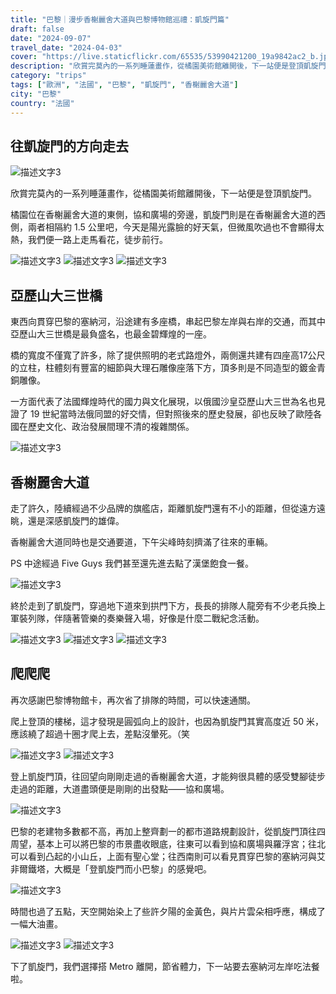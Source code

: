 ```yaml
---
title: "巴黎｜漫步香榭麗舍大道與巴黎博物館巡禮：凱旋門篇"
draft: false
date: "2024-09-07"
travel_date: "2024-04-03"
cover: "https://live.staticflickr.com/65535/53990421200_19a9842ac2_b.jpg"
description: "欣賞完莫內的一系列睡蓮畫作，從橘園美術館離開後，下一站便是登頂凱旋門。"
category: "trips"
tags: ["歐洲", "法國", "巴黎", "凱旋門", "香榭麗舍大道"]
city: "巴黎"
country: "法國"
---
```


## 往凱旋門的方向走去

![描述文字3](https://live.staticflickr.com/65535/53989099617_b84a06aa14_b.jpg)

欣賞完莫內的一系列睡蓮畫作，從橘園美術館離開後，下一站便是登頂凱旋門。

橘園位在香榭麗舍大道的東側，協和廣場的旁邊，凱旋門則是在香榭麗舍大道的西側，兩者相隔約 1.5 公里吧，今天是陽光露臉的好天氣，但微風吹過也不會顯得太熱，我們便一路上走馬看花，徒步前行。

![描述文字3](https://live.staticflickr.com/65535/53990236813_6926241601_b.jpg)
![描述文字3](https://live.staticflickr.com/65535/53990421320_d4248f6139_b.jpg)
![描述文字3](https://live.staticflickr.com/65535/53989101607_003e337c71_b.jpg)

## 亞歷山大三世橋

東西向貫穿巴黎的塞納河，沿途建有多座橋，串起巴黎左岸與右岸的交通，而其中亞歷山大三世橋是最負盛名，也最金碧輝煌的一座。

橋的寬度不僅寬了許多，除了提供照明的老式路燈外，兩側還共建有四座高17公尺的立柱，柱體刻有豐富的細節與大理石雕像座落下方，頂多則是不同造型的鍍金青銅雕像。

一方面代表了法國輝煌時代的國力與文化展現，以俄國沙皇亞歷山大三世為名也見證了 19 世紀當時法俄同盟的好交情，但對照後來的歷史發展，卻也反映了歐陸各國在歷史文化、政治發展間理不清的複雜關係。

![描述文字3](https://live.staticflickr.com/65535/53989101632_b2ea79a0a3_b.jpg)

## 香榭麗舍大道

走了許久，陸續經過不少品牌的旗艦店，距離凱旋門還有不小的距離，但從遠方遠眺，還是深感凱旋門的雄偉。

香榭麗舍大道同時也是交通要道，下午尖峰時刻擠滿了往來的車輛。

PS 中途經過 Five Guys 我們甚至還先進去點了漢堡飽食一餐。

![描述文字3](https://live.staticflickr.com/65535/53989101602_30cc253283_b.jpg)


終於走到了凱旋門，穿過地下道來到拱門下方，長長的排隊人龍旁有不少老兵換上軍裝列隊，伴隨著管樂的奏樂聲入場，好像是什麼二戰紀念活動。

![描述文字3](https://live.staticflickr.com/65535/53989999151_1e6daa4548_b.jpg)
![描述文字3](https://live.staticflickr.com/65535/53990421170_fe532ea097_b.jpg)
![描述文字3](https://live.staticflickr.com/65535/53989101502_761522b4a2_b.jpg)


## 爬爬爬

再次感謝巴黎博物館卡，再次省了排隊的時間，可以快速通關。

爬上登頂的樓梯，這才發現是圓弧向上的設計，也因為凱旋門其實高度近 50 米，應該繞了超過十圈才爬上去，差點沒暈死。（笑

![描述文字3](https://live.staticflickr.com/65535/53990421235_ab8aa290ef_b.jpg)
![描述文字3](https://live.staticflickr.com/65535/53989999026_a1d7029d2d_b.jpg)

登上凱旋門頂，往回望向剛剛走過的香榭麗舍大道，才能夠很具體的感受雙腳徒步走過的距離，大道盡頭便是剛剛的出發點——協和廣場。

![描述文字3](https://live.staticflickr.com/65535/53990236658_5445d7c25f_b.jpg)

巴黎的老建物多數都不高，再加上整齊劃一的都市道路規劃設計，從凱旋門頂往四周望，基本上可以將巴黎的市景盡收眼底，往東可以看到協和廣場與羅浮宮；往北可以看到凸起的小山丘，上面有聖心堂；往西南則可以看見貫穿巴黎的塞納河與艾非爾鐵塔，大概是「登凱旋門而小巴黎」的感覺吧。

![描述文字3](https://live.staticflickr.com/65535/53990236663_cf7322ec35_b.jpg)

時間也過了五點，天空開始染上了些許夕陽的金黃色，與片片雲朵相呼應，構成了一幅大油畫。

![描述文字3](https://live.staticflickr.com/65535/53990421200_19a9842ac2_b.jpg)
![描述文字3](https://live.staticflickr.com/65535/53990236568_4a49526348_b.jpg)

下了凱旋門，我們選擇搭 Metro 離開，節省體力，下一站要去塞納河左岸吃法餐啦。